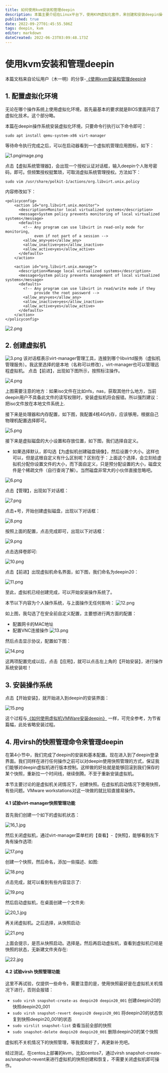 ```yaml
---
title: 如何使用kvm安装和管理deepin
description: 本篇主要介绍在Linux平台下，使用KVM虚拟化套件，来创建和安装deepin操作系统。
published: true
date: 2022-09-27T01:45:55.506Z
tags: deepin, kvm
editor: markdown
dateCreated: 2022-06-23T03:09:48.173Z
---
```


# 使用kvm安装和管理deepin
本篇文档来自论坛用户（木一明）的分享-[《使用kvm安装和管理deepin》](https://bbs.deepin.org/post/232573)
## 1. 配置虚拟化环境
无论在哪个操作系统上使用虚拟化环境，首先最基本的要求就是BIOS里面开启了虚拟化技术。这个部分略。

本篇在deepin操作系统安装虚拟化环境，只要命令行执行以下命令即可：

`sudo apt install qemu-system-x86 virt-manager`

等待命令执行完成之后，可以在启动器看到一个虚拟机管理应用图标，如下：

![1.png](/for_trans/kvm/1.png)image.png

点击【虚拟系统管理器】，会出现一个授权认证对话框，输入deepin个人账号密码，即可。但频繁授权挺繁琐，可取消虚拟系统管理授权。方法如下：

`sudo vim /usr/share/polkit-1/actions/org.libvirt.unix.policy`

内容修改如下：
```vim
<policyconfig>
    <action id="org.libvirt.unix.monitor">
      <description>Monitor local virtualized systems</description>
      <message>System policy prevents monitoring of local virtualized systems</message>
      <defaults>
        <!-- Any program can use libvirt in read-only mode for monitoring,
             even if not part of a session -->
        <allow_any>yes</allow_any>
        <allow_inactive>yes</allow_inactive>
        <allow_active>yes</allow_active>
      </defaults>
    </action>

    <action id="org.libvirt.unix.manage">
      <description>Manage local virtualized systems</description>
      <message>System policy prevents management of local virtualized systems</message>
      <defaults>
        <!-- Any program can use libvirt in read/write mode if they
             provide the root password -->
        <allow_any>yes</allow_any>
        <allow_inactive>yes</allow_inactive>
        <allow_active>yes</allow_active>
      </defaults>
    </action>
</policyconfig>
```
![2.png](/for_trans/kvm/2.png)

## 2. 创建虚拟机

![3.png](/for_trans/kvm/3.png)
该对话框表示virt-manager管理工具，连接到哪个libvirtd服务（虚拟机管理服务）。我这里选择的是本地（名称可以修改），virt-manager也可以管理远程虚拟机。
点击【前进】，出现如下图所示，按照标注操作。

![4.png](/for_trans/kvm/4.png)

上图需要注意的地方：如果iso文件在比如nfs，nas，获取其他什么地方，当前deepin用户不具备此文件的读写权限时，安装虚拟机将会报错。所以强烈建议：把iso文件放在本地文件系统上.

接下来是处理器和内存配置，如下图，我配置4核4G内存，应该够用，根据自己物理机配置选择即可。

![5.png](/for_trans/kvm/5.png)

接下来是虚拟磁盘的大小设置和存放位置，如下图，我们选择自定义。

- 如果选择默认，即勾选【为虚拟机创建磁盘镜像】，然后设置个大小。这样也可以，但是这根自定义有什么区别呢？区别在于：上面这个选择，会立刻给虚拟机分配你设置文件的大小，而下面自定义，只是预分配设置的大小，磁盘文件是个稀疏文件（自行查询了解）。当然磁盘非常大的小伙伴直接忽略吧。

![6.png](/for_trans/kvm/6.png)

点击【管理】，出现如下对话框：

![7.png](/for_trans/kvm/7.png)

点击+号，开始创建虚拟磁盘，出现以下对话框：

![8.png](/for_trans/kvm/8.png)

按照上面的配置，点击完成即可，出现以下对话框：

![9.png](/for_trans/kvm/9.png)

点击选择卷即可:

![10.png](/for_trans/kvm/10.png)

点击【前进】出现虚拟机命名界面，如下图，我们命名为deepin20：

![11.png](/for_trans/kvm/11.png)

至此，虚拟机已经创建完成，可以开始安装操作系统了。

本节以下内容为个人操作系统，与上面操作无任何影响：
![12.png](/for_trans/kvm/12.png)

如上图，我勾选了在安全前自定义配置，主要想进行两方面的配置：

- 配置网卡的MAC地址
- 配置VNC连接操作
![13.png](/for_trans/kvm/13.png)

然后点击显示协议，配置如下图：

![14.png](/for_trans/kvm/14.png)

这两项配置完成以后，点击【应用】，就可以点击左上角的【开始安装】，进行操作系统安装啦！

## 3. 安装操作系统

点击【开始安装】，就开始进入到deepin的安装界面：

![15.png](/for_trans/kvm/15.png)

这个过程与[《如何使用虚拟机VMWare安装deepin》](/zh/常见问题FAQ/如何使用虚拟机VMWare安装deepin) 一样，可完全参考，为节省篇幅，此处省略安装过程。

## 4. 用virsh的快照管理命令来管理deepin
在第4小节中，我们完成了deepin的安装和基本配置。现在进入到了deepin登录界面。我们同样在进行任何操作之前可以对deepin使用快照管理的方式，保证我们能够对deepin虚拟机进行版本控制。这样做的好处就是能够回滚到我们保存的某个快照，重新拉一个时间线，继续倒腾。不至于重新安装虚拟机。

本节主要讨论的是虚拟机关闭情况下，创建快照。在虚拟机启动情况下使用快照，有些问题。VMware workstations对这一块做的就比较直接易操作。

#### 4.1 试验virt-manager快照管理功能
首先我们创建一个如下的虚拟机状态：

![16_1.jpg](/for_trans/kvm/16_1.jpg)

然后关闭虚拟机，通过virt-manager菜单栏的【查看】-【快照】，能够看到左下角有操作选项:

![17.png](/for_trans/kvm/17.png)

创建一个快照，然后命名，添加一些描述、如图:

![18.png](/for_trans/kvm/18.png)

点击完成，就可以看到有些内容显示了:

![19.png](/for_trans/kvm/19.png)

然后启动虚拟机，在桌面创建一个文件夹:

![20_1.jpg](/for_trans/kvm/20_1.jpg)

再关闭虚拟机。之后选择，从快照启动:

![21.png](/for_trans/kvm/21.png)

上面会提示，是否从快照启动。选择是。然后再启动虚拟机，查看到虚拟机已经是快照的状态，无新建文件夹存在:

![22.jpg](/for_trans/kvm/22_1.jpg)

#### 4.2 试验virsh 快照管理功能
这里不再试验，仅提供一些命令，需要注意的是，使用快照最好是在虚拟机关机情况下进行，否则会报错：

- `sudo virsh snapshot-create-as deepin20 deepin20_001` 创建deepin20的快照deepin20_001
- `sudo virsh snapshot-revert deepin20 deepin20_001` 将deepin20的状态恢复到快照deepin20_001的状态
- `sudo virslit snapshot-list` 查看当前全部的快照
- `sudo snapshot-delete deepin20 deepin20_001` 删除deepin20的某个快照

虚拟机不关机情况下的快照管理，等我摸索好了，再更新补充吧。

经过测试，在centos上部署的kvm，比如centos7，通过virsh snapshot-create-as/snapshot-revent来进行虚拟机的快照创建和恢复，不需要关闭虚拟机即可操作。

